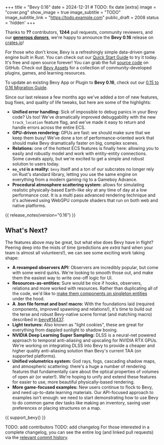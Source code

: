 +++
title = "Bevy 0.16"
date = 2024-12-31 # TODO: fix date
[extra]
image = "cover.png"
show_image = true
image_subtitle = "TODO"
image_subtitle_link = "https://todo.example.com"
public_draft = 2008
status = 'hidden'
+++

Thanks to **??** contributors, **1244** pull requests, community reviewers, and our [**generous donors**](/donate), we're happy to announce the **Bevy 0.16** release on [crates.io](https://crates.io/crates/bevy)!

For those who don't know, Bevy is a refreshingly simple data-driven game engine built in Rust. You can check out our [Quick Start Guide](/learn/quick-start) to try it today. It's free and open source forever! You can grab the full [source code](https://github.com/bevyengine/bevy) on GitHub. Check out [Bevy Assets](https://bevyengine.org/assets) for a collection of community-developed plugins, games, and learning resources.

To update an existing Bevy App or Plugin to **Bevy 0.16**, check out our [0.15 to 0.16 Migration Guide](/learn/migration-guides/0-15-to-0-16/).

Since our last release a few months ago we've added a _ton_ of new features, bug fixes, and quality of life tweaks, but here are some of the highlights:

- **Unified error handling:** Sick of impossible to debug panics in your Bevy code? Us too! We've dramatically improved debuggability with the new `track_location` feature flag, and we've made it easy to return and handle errors across the entire ECS.
- **GPU-driven rendering:** GPUs are fast: we should make sure that we keep them busy! We've done a ton of performance-oriented work that should make Bevy dramatically faster on big, complex scenes.
- **Relations:** one of the hottest ECS features is finally here: allowing you to easily and robustly model and work with entity-entity connections. Some caveats apply, but we're excited to get a simple and robust solution to users today.
- **`no_std` is a reality:** `bevy` itself and a ton of our subcrates no longer rely on Rust's standard library, letting you use the same engine on everything from a modern gaming rig to a Gameboy Advance.
- **Procedural atmosphere scattering system:** allows for simulating realistic physically-based Earth-like sky at any time of day at a low performance cost. It is a multi pass advanced rendering technique and it's achieved using WebGPU compute shaders that run on both web and native platforms.
<!-- more -->

{{ release_notes(version="0.16") }}

## What's Next?

The features above may be great, but what else does Bevy have in flight?
Peering deep into the mists of time (predictions are _extra_ hard when your team is almost all volunteers!), we can see some exciting work taking shape:

- **A revamped observers API:** Observers are incredibly popular, but come with some weird quirks. We're looking to smooth those out, and make them the easiest way to write one-off logic for UI.
- **Resources-as-entities:** Sure would be nice if hooks, observers, relations and more worked with resources. Rather than duplicating all of the code, we'd like to [make them components on singleton entities](https://github.com/bevyengine/bevy/pull/17485) under the hood.
- **A .bsn file format and bsn! macro:** With the foundations laid (required components, improved spawning and relations!), it's time to build out the terse and robust Bevy-native scene format (and matching macro) described in [bevy#14437](https://github.com/bevyengine/bevy/discussions/14437).
- **Light textures:** Also known as "light cookies", these are great for everything from dappled sunlight to shadow boxing.
- **NVIDIA Deep Learning Super Sampling:** DLSS is a neural-net powered approach to temporal anti-aliasing and upscaling for NVIDIA RTX GPUs. We're working on integrating DLSS into Bevy to provide a cheaper and higher quality anti-aliasing solution than Bevy's current TAA (on supported platforms).
- **Unified volumetrics system:** God rays, fogs, cascading shadow maps, and atmospheric scattering: there's a huge a number of rendering features that fundamentally care about the optical properties of volumes of open air (or water!). We're hoping to unify and extend these features for easier to use, more beautiful physically-based rendering.
- **More game-focused examples:** New users continue to flock to Bevy, and need up-to-date learning materials. Our API-focused approach to examples isn't enough: we need to start demonstrating how to use Bevy to do common game dev tasks like making an inventory, saving user preferences or placing structures on a map.

{{ support_bevy() }}

TODO: add  contributors
TODO: add changelog
For those interested in a complete changelog, you can see the entire log (and linked pull requests) via the [relevant commit history](https://github.com/bevyengine/bevy/compare/v0.15.0...v0.16.0-rc.5).
